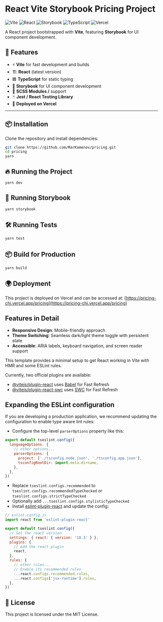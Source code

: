 # React Vite Storybook Pricing Project

![Vite](https://img.shields.io/badge/Vite-4.x-blueviolet?style=flat&logo=vite)
![React](https://img.shields.io/badge/React-18.x-blue?style=flat&logo=react)
![Storybook](https://img.shields.io/badge/Storybook-7.x-FF4785?style=flat&logo=storybook)
![TypeScript](https://img.shields.io/badge/TypeScript-5.x-blue?style=flat&logo=typescript)
![Vercel](https://img.shields.io/badge/Vercel-Deployed-000000?style=flat&logo=vercel)

A React project bootstrapped with **Vite**, featuring **Storybook** for UI component development.

## 🚀 Features

- ⚡ **Vite** for fast development and builds
- 🏗 **React** (latest version)
- 🟦 **TypeScript** for static typing
- 📖 **Storybook** for UI component development
- 💅 **SCSS Modules /** support
- 🃏 **Jest / React Testing Library** 
- 🚀 **Deployed on Vercel**

---

## 📦 Installation

Clone the repository and install dependencies:

```sh
git clone https://github.com/MarKamenov/pricing.git
cd pricing
yarn
```

## 🔥 Running the Project

```sh
yarn dev
```

## 📖 Running Storybook

```sh
yarn storybook
```

## 🛠️ Running Tests

```sh
yarn test
```

## 📦 Build for Production

```sh
yarn build
```

## 🌍 Deployment

This project is deployed on Vercel and can be accessed at: [https://pricing-chi.vercel.app/pricing](https://pricing-chi.vercel.app/pricing)

## Features in Detail

- **Responsive Design**: Mobile-friendly approach
- **Theme Switching**: Seamless dark/light theme toggle with persistent state
- **Accessible**: ARIA labels, keyboard navigation, and screen reader support

This template provides a minimal setup to get React working in Vite with HMR and some ESLint rules.

Currently, two official plugins are available:

- [@vitejs/plugin-react](https://github.com/vitejs/vite-plugin-react/blob/main/packages/plugin-react/README.md) uses [Babel](https://babeljs.io/) for Fast Refresh
- [@vitejs/plugin-react-swc](https://github.com/vitejs/vite-plugin-react-swc) uses [SWC](https://swc.rs/) for Fast Refresh

## Expanding the ESLint configuration

If you are developing a production application, we recommend updating the configuration to enable type aware lint rules:

- Configure the top-level `parserOptions` property like this:

```js
export default tseslint.config({
  languageOptions: {
    // other options...
    parserOptions: {
      project: ['./tsconfig.node.json', './tsconfig.app.json'],
      tsconfigRootDir: import.meta.dirname,
    },
  },
})
```

- Replace `tseslint.configs.recommended` to `tseslint.configs.recommendedTypeChecked` or `tseslint.configs.strictTypeChecked`
- Optionally add `...tseslint.configs.stylisticTypeChecked`
- Install [eslint-plugin-react](https://github.com/jsx-eslint/eslint-plugin-react) and update the config:

```js
// eslint.config.js
import react from 'eslint-plugin-react'

export default tseslint.config({
  // Set the react version
  settings: { react: { version: '18.3' } },
  plugins: {
    // Add the react plugin
    react,
  },
  rules: {
    // other rules...
    // Enable its recommended rules
    ...react.configs.recommended.rules,
    ...react.configs['jsx-runtime'].rules,
  },
})
```

## 📜 License
This project is licensed under the MIT License.